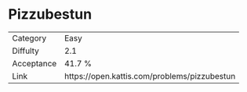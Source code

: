 # Pizzubestun

<table>
    <tr>
        <td>Category</td>
        <td>Easy</td>
    </tr>
    <tr>
        <td>Diffulty</td>
        <td>2.1</td>
    </tr>
    <tr>
        <td>Acceptance</td>
        <td>41.7 %</td>
    </tr>
    <tr>
        <td>Link</td>
        <td>https://open.kattis.com/problems/pizzubestun</td>
    </tr>
</table>